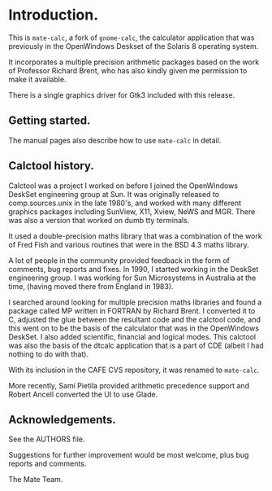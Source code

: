 # Introduction.

This is `mate-calc`, a fork of `gnome-calc`, the calculator application
that was previously in the OpenWindows Deskset of the Solaris 8
operating system.

It incorporates a multiple precision arithmetic packages based on the
work of Professor Richard Brent, who has also kindly given me
permission to make it available.

There is a single graphics driver for Gtk3 included with this release.

## Getting started.

The manual pages also describe how to use `mate-calc` in detail.


## Calctool history.

Calctool was a project I worked on before I joined the OpenWindows
DeskSet engineering group at Sun. It was originally released to
comp.sources.unix in the late 1980's, and worked with many different
graphics packages including SunView, X11, Xview, NeWS and MGR. There
was also a version that worked on dumb tty terminals.

It used a double-precision maths library that was a combination of the
work of Fred Fish and various routines that were in the BSD 4.3 maths
library.

A lot of people in the community provided feedback in the form of
comments, bug reports and fixes. In 1990, I started working in the
DeskSet engineering group. I was working for Sun Microsystems in
Australia at the time, (having moved there from England in 1983).

I searched around looking for multiple precision maths libraries and
found a package called MP written in FORTRAN by Richard Brent. I
converted it to C, adjusted the glue between the resultant code and the
calctool code, and this went on to be the basis of the calculator that
was in the OpenWindows DeskSet. I also added scientific, financial and
logical modes. This calctool was also the basis of the dtcalc
application that is a part of CDE (albeit I had nothing to do with
that).

With its inclusion in the CAFE CVS repository, it was renamed to
`mate-calc`.

More recently, Sami Pietila provided arithmetic precedence support and
Robert Ancell converted the UI to use Glade.


## Acknowledgements.

See the AUTHORS file.

Suggestions for further improvement would be most welcome, plus bug
reports and comments.

The Mate Team.